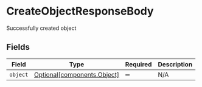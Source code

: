 # CreateObjectResponseBody

Successfully created object


## Fields

| Field                                                            | Type                                                             | Required                                                         | Description                                                      |
| ---------------------------------------------------------------- | ---------------------------------------------------------------- | ---------------------------------------------------------------- | ---------------------------------------------------------------- |
| `object`                                                         | [Optional[components.Object]](../../models/components/object.md) | :heavy_minus_sign:                                               | N/A                                                              |